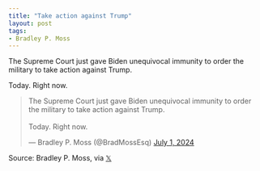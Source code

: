 ```yaml
---
title: "Take action against Trump"
layout: post
tags:
- Bradley P. Moss
---
```


The Supreme Court just gave Biden unequivocal immunity to order the military to take action against Trump.

Today. Right now.

<blockquote class="twitter-tweet"><p lang="en" dir="ltr">The Supreme Court just gave Biden unequivocal immunity to order the military to take action against Trump. <br><br>Today. Right now.</p>&mdash; Bradley P. Moss (@BradMossEsq) <a href="https://twitter.com/BradMossEsq/status/1807785995644903923?ref_src=twsrc%5Etfw">July 1, 2024</a></blockquote> <script async src="https://platform.twitter.com/widgets.js" charset="utf-8"></script>

Source: Bradley P. Moss, via [𝕏](https://x.com)
